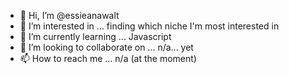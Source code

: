 - 👋 Hi, I’m @essieanawalt
- 👀 I’m interested in ... finding which niche I'm most interested in
- 🌱 I’m currently learning ... Javascript
- 💞️ I’m looking to collaborate on ... n/a... yet
- 📫 How to reach me ... n/a (at the moment)

<!---
essieanawalt/essieanawalt is a ✨ special ✨ repository because its `README.md` (this file) appears on your GitHub profile.
You can click the Preview link to take a look at your changes.
--->
